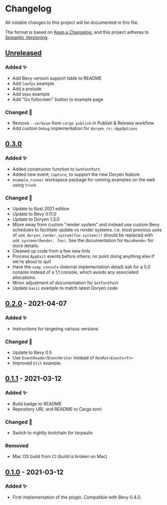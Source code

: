 # Changelog

All notable changes to this project will be documented in this file.

The format is based on [Keep a Changelog](https://keepachangelog.com/en/1.1.0/),
and this project adheres to [Semantic Versioning](https://semver.org/spec/v2.0.0.html).

## [Unreleased]

### Added ✨

-   Add Bevy version support table to README
-   Add `lowfps` example
-   Add a prelude
-   Add `demo` example
-   Add "Go fullscreen" button to example page

### Changed 🔧

-   Remove `--verbose` from `cargo publish` in Publish & Release workflow
-   Add custom `Debug` implementation for `doryen_rs::AppOptions`

## [0.3.0]

### Added ✨

-   Added constructor function to `SetFontPath`
-   Added new event, `Capture`, to support the new Doryen feature
-   `example_runner` workspace package for running examples on the web using `trunk`

### Changed 🔧

-   Update to Rust 2021 edition
-   Update to Bevy 0.11.0
-   Update to Doryen 1.3.0
-   Move away from custom "render system" and instead use custom Bevy schedules to facilitate update vs render systems. I.e. most previous uses of `add_doryen_render_system(foo.system())` should be replaced with `add_systems(Render, foo)`. See the documentation for `MainRender` for more details.
-   Cleaned up code from a few new lints
-   Process `AppExit` events before others; no point doing anything else if we're about to quit
-   Have the `swap_console` (internal implementation detail) ask for a 0,0 console instead of a 1,1 console, which avoids any associated allocations.
-   Minor adjustment of documentation for `SetFontPath`
-   Update `basic` example to match latest Doryen code

## [0.2.0] - 2021-04-07

### Added ✨

-   Instructions for targeting various versions

### Changed 🔧

-   Update to Bevy 0.5
-   Use `EventReader`/`EventWriter` instead of `ResMut<Events<T>>`
-   Improved `blit` example

## [0.1.1] - 2021-03-12

### Added ✨

-   Build badge to README
-   Repository URL and README to Cargo.toml

### Changed 🔧

-   Switch to nightly toolchain for tarpaulin

### Removed

-   Mac OS build from CI (build is broken on Mac)

## [0.1.0] - 2021-03-12

### Added ✨

-   First implementation of the plugin. Compatible with Bevy 0.4.0.

[Unreleased]: https://github.com/alexschrod/bevy_doryen/compare/v0.3.0...HEAD
[0.3.0]: https://github.com/alexschrod/bevy_doryen/compare/v0.2.0...v0.3.0
[0.2.0]: https://github.com/alexschrod/bevy_doryen/compare/v0.1.1...v0.2.0
[0.1.1]: https://github.com/alexschrod/bevy_doryen/compare/v0.1.0...v0.1.1
[0.1.0]: https://github.com/alexschrod/bevy_doryen/releases/tag/v0.1.0
